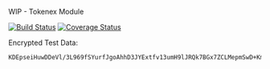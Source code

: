 WIP - Tokenex Module

[![Build Status](https://travis-ci.org/tablethotels/python-tokenex.svg?branch=master)](https://travis-ci.org/tablethotels/python-tokenex)
[![Coverage Status](https://coveralls.io/repos/github/tablethotels/python-tokenex/badge.svg?branch=master)](https://coveralls.io/github/tablethotels/python-tokenex?branch=master)

Encrypted Test Data: 
 
    KDEpseiHuwDDeVl/3L969fSYurfJgoAhhD3JYExtfv13umH9lJRQk7BGx7ZCLMepmSwD+KmIXyww6PHMs6IB7ai1VdCVX1jN6mJxNX/NkygkFlMCcPLsxnP7ZZmrSwWD46Tkzunfh46cVIIZtXEOR9vYh0QzUtlD3SYx5Ocw0JWYONW3aOvLXetQAk7jpt/3+vfAAERyXI5P2Nac8mF2Gm/jkuUKKoPUTd4S4WchCsLU1L084Q8xRaM60Qcwng68mKdEwdOdtByl2ZzPqzvAiyfFhzO9mG0yi8qp5Kg9m3QjQhGVF7OC8+N9zwKQk5y0h2R7DCrPoCt4aoIAlamkyA==